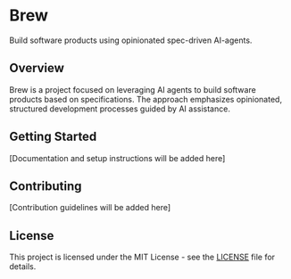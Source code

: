 # Brew

Build software products using opinionated spec-driven AI-agents.

## Overview

Brew is a project focused on leveraging AI agents to build software products based on specifications. The approach emphasizes opinionated, structured development processes guided by AI assistance.

## Getting Started

[Documentation and setup instructions will be added here]

## Contributing

[Contribution guidelines will be added here]

## License

This project is licensed under the MIT License - see the [LICENSE](LICENSE) file for details.
